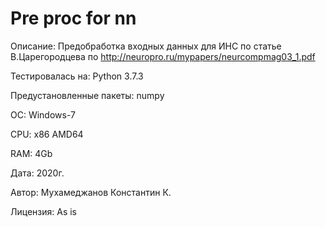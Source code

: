 
Pre proc for nn
=================
Описание: Предобработка входных данных для ИНС по статье В.Царегородцева по http://neuropro.ru/mypapers/neurcompmag03_1.pdf

Тестировалась на: Python 3.7.3

Предустановленные пакеты: numpy

ОС: Windows-7

CPU: x86 AMD64

RAM: 4Gb

Дата: 2020г.

Автор: Мухамеджанов Константин К.

Лицензия: As is

